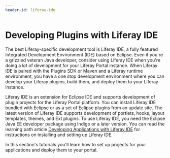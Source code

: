```yaml
---
header-id: liferay-ide
---
```


# Developing Plugins with Liferay IDE

The best Liferay-specific development tool is Liferay IDE, a fully featured
Integrated Development Environment (IDE) based on Eclipse. Even if you're a
grizzled veteran Java developer, consider using Liferay IDE when you're doing a
lot of development for your Liferay Portal instance. When Liferay IDE is paired
with the Plugins SDK or Maven and a Liferay runtime environment, you have a one
stop development environment where you can develop your Liferay plugins, build
them, and deploy them to your Liferay instance. 

Liferay IDE is an extension for Eclipse IDE and supports development of plugin
projects for the Liferay Portal platform. You can install Liferay IDE bundled
with Eclipse or as a set of Eclipse plugins from an update site. The latest
version of Liferay IDE supports development of portlets, hooks, layout
templates, themes, and Ext plugins. To use Liferay IDE, you need the Eclipse
Java EE developer package using Indigo or a later version. You can read the
learning path article
[Developing Applications with Liferay IDE](/docs/6-2/tutorials/-/knowledge_base/t/developing-apps-with-liferay-ide)
for instructions on installing and setting up Liferay IDE. 

In this section's tutorials you'll learn how to set up projects for your
applications and deploy them to your portal.

